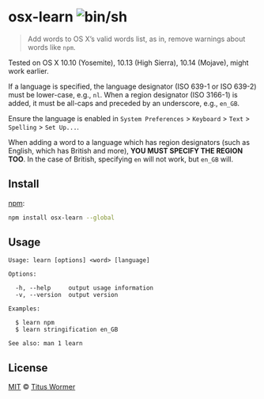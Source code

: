 # osx-learn ![`bin/sh`][bash]

> Add words to OS X’s valid words list, as in, remove warnings about words
> like `npm`.

Tested on OS X 10.10 (Yosemite), 10.13 (High Sierra), 10.14 (Mojave), might
work earlier.

If a language is specified, the language designator (ISO 639-1 or ISO 639-2)
must be lower-case, e.g., `nl`.
When a region designator (ISO 3166-1) is added, it must be all-caps and
preceded by an underscore, e.g., `en_GB`.

Ensure the language is enabled in `System Preferences` > `Keyboard` >
`Text` > `Spelling` > `Set Up...`.

When adding a word to a language which has region designators (such as English,
which has British and more), **YOU MUST SPECIFY THE REGION TOO**.
In the case of British, specifying `en` will not work, but `en_GB` will.

## Install

[npm][]:

```bash
npm install osx-learn --global
```

## Usage

```text
Usage: learn [options] <word> [language]

Options:

  -h, --help     output usage information
  -v, --version  output version

Examples:

  $ learn npm
  $ learn stringification en_GB

See also: man 1 learn
```

## License

[MIT][] © [Titus Wormer][author]

[bash]: https://img.shields.io/badge/bin-sh-89e051.svg
[npm]: https://docs.npmjs.com/cli/install
[mit]: license
[author]: https://wooorm.com
